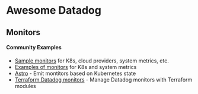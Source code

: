 # Awesome Datadog


## Monitors

#### Community Examples

- [Sample monitors](https://github.com/ncracker/dd_monitors) for K8s, cloud providers, system metrics, etc.
- [Examples of monitors](https://github.com/yafernandes/datadog/tree/master/monitors) for K8s and system metrics
- [Astro](https://github.com/FairwindsOps/astro) - Emit montitors based on Kubernetes state
- [Terraform Datadog monitors](https://github.com/claranet/terraform-datadog-monitors) - Manage Datadog monitors with Terraform modules
